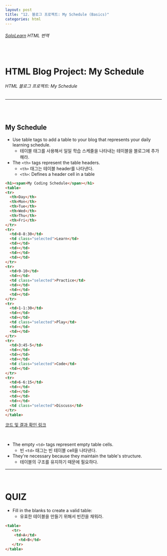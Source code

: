 ```yaml
---
layout: post
title: "12. 블로그 프로젝트: My Schedule (Basics)"
categories: html
---
```


###### [SoloLearn](https://www.sololearn.com/) HTML 번역

<br>

# HTML Blog Project: My Schedule

###### HTML 블로그 프로젝트: My Schedule

------

<br>

<br>

## My Schedule

- Use table tags to add a table to your blog that represents your daily learning schedule.
  - 테이블 태그를 사용해서 일일 학습 스케줄을 나타내는 테이블을 블로그에 추가해라.
- The `<th>` tags represent the table headers.
  - `<th>` 태그는 테이블 header를 나타낸다.
  - `<th>`: Defines a header cell in a table

```html
<h1><span>My Coding Schedule</span></h1>
<table>
<tr>
  <th>Day</th>
  <th>Mon</th>
  <th>Tue</th>
  <th>Wed</th>
  <th>Thu</th>
  <th>Fri</th>
</tr>
<tr>
  <td>8-8:30</td>
  <td class="selected">Learn</td>
  <td></td>
  <td></td>
  <td></td>
  <td></td>
</tr>
<tr>
  <td>9-10</td>
  <td></td>
  <td class="selected">Practice</td>
  <td></td>
  <td></td>
  <td></td>
</tr>
<tr>
  <td>1-1:30</td>
  <td></td>
  <td></td>
  <td class="selected">Play</td>
  <td></td>
  <td></td>
</tr>
<tr>
  <td>3:45-5</td>
  <td></td>
  <td></td>
  <td></td>
  <td class="selected">Code</td>
  <td></td>
</tr>
<tr>
  <td>6-6:15</td>
  <td></td>
  <td></td>
  <td></td>
  <td></td>
  <td class="selected">Discuss</td>
</tr>
</table>
```

[코드 및 결과 확인 링크](https://code.sololearn.com/1148/#html)

<br>

- The empty `<td>` tags represent empty table cells.
  - 빈 `<td>` 태그는 빈 테이블 cell을 나타낸다.
- They're necessary because they maintain the table's structure.
  - 테이블의 구조를 유지하기 때문에 필요하다.

------

<br>

# QUIZ

- Fill in the blanks to create a valid table:
  - 유효한 테이블을 만들기 위해서 빈칸을 채워라.

```html
<table>
   <tr>
   	<td>A</td>
      <td>B</td>
   </tr>
</table>
```

<br>